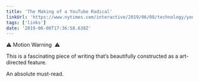 ```yaml
---
title: 'The Making of a YouTube Radical'
linkUrl: 'https://www.nytimes.com/interactive/2019/06/08/technology/youtube-radical.html'
tags: ['links'] 
date: '2019-06-08T17:36:58.638Z'
---
```

⚠️ Motion Warning  ⚠️

This is a fascinating piece of writing that’s beautifully constructed as a art-directed feature.

An absolute must-read. 